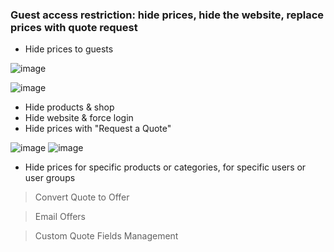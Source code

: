 ### Guest access restriction: hide prices, hide the website, replace prices with quote request

- Hide prices to guests

 ![image](https://prnt.sc/guNKCODd7ip0)
 
 ![image](https://prnt.sc/Axt9erMGGriR)
 


- Hide products & shop
- Hide website & force login
- Hide prices with "Request a Quote"

![image](https://prnt.sc/Q6Noeocp_HuU)
![image](https://prnt.sc/s1mthkBFkziI)


- Hide prices for specific products or categories, for specific users or user groups

> Convert Quote to Offer


> Email Offers


> Custom Quote Fields Management 
